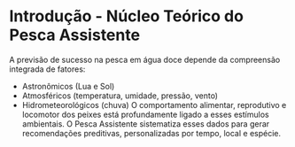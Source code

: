 
# Introdução - Núcleo Teórico do Pesca Assistente
A previsão de sucesso na pesca em água doce depende da compreensão integrada de fatores:
- Astronômicos (Lua e Sol)
- Atmosféricos (temperatura, umidade, pressão, vento)
- Hidrometeorológicos (chuva)
O comportamento alimentar, reprodutivo e locomotor dos peixes está profundamente ligado a esses estímulos ambientais.
O Pesca Assistente sistematiza esses dados para gerar recomendações preditivas, personalizadas por tempo, local e espécie.
